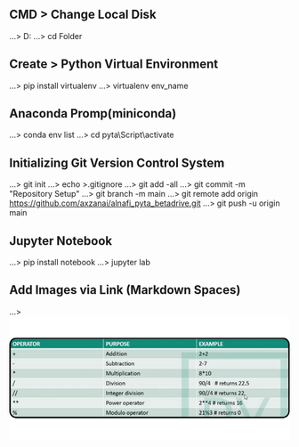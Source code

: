 ## CMD > Change Local Disk 
...> D:
...> cd Folder

## Create > Python Virtual Environment
...> pip install virtualenv
...> virtualenv env_name

## Anaconda Promp(miniconda)
...> conda env list
...> cd pyta\Script\activate<!-- Environment Activated -->

## Initializing Git Version Control System
...> git init
...> echo >.gitignore <!-- Creation of Gitignore File -->
...> git add -all
...> git commit -m "Repository Setup"
...> git branch -m main
...> git remote add origin https://github.com/axzanai/alnafi_pyta_betadrive.git
...> git push -u origin main

## Jupyter Notebook
...> pip install notebook
...> jupyter lab <!-- Open Jupyter Lab in the Browser -->

## Add Images via Link (Markdown Spaces)
...> ![Operators](img/operators.png)

